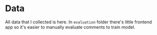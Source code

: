 # Data

All data that I collected is here. In `evaluation` folder there's little frontend app so it's easier to manually evaluate comments to train model.